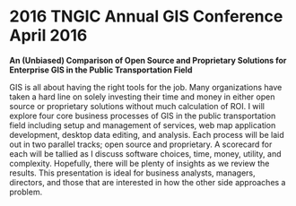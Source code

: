 2016 TNGIC Annual GIS Conference April 2016
=============================

**An (Unbiased) Comparison of Open Source and Proprietary Solutions for Enterprise GIS in the
Public Transportation Field**

GIS is all about having the right tools for the job. Many organizations have taken a hard line on solely 
investing their time and money in either open source or proprietary solutions without much
calculation of ROI. I will explore four core business processes of GIS in the public transportation
field including setup and management of services, web map application development, desktop
data editing, and analysis. Each process will be laid out in two parallel tracks; open source and
proprietary. A scorecard for each will be tallied as I discuss software choices, time, money, utility,
and complexity. Hopefully, there will be plenty of insights as we review the results.
This presentation is ideal for business analysts, managers, directors, and those that are interested
in how the other side approaches a problem.
